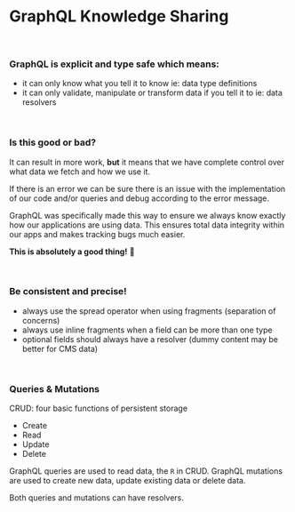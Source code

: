 # GraphQL Knowledge Sharing

<br>

### GraphQL is **explicit** and **type safe** which means:

- it can only know what you tell it to know ie: data type definitions
- it can only validate, manipulate or transform data if you tell it to ie: data resolvers

<br>

### Is this good or bad?

It can result in more work, **but** it means that we have complete control over
what data we fetch and how we use it.

If there is an error we can be sure there is an issue with the implementation of
our code and/or queries and debug according to the error message.

GraphQL was specifically made this way to ensure we always know exactly how our
applications are using data. This ensures total data integrity within our apps
and makes tracking bugs much easier.

**This is absolutely a good thing!** 🙂

<br>

### Be consistent and precise!

- always use the spread operator when using fragments (separation of concerns)
- always use inline fragments when a field can be more than one type
- optional fields should always have a resolver (dummy content may be better for CMS data)

<br>

### Queries & Mutations


CRUD: four basic functions of persistent storage
- Create
- Read
- Update
- Delete

GraphQL queries are used to read data, the `R` in CRUD.
GraphQL mutations are used to create new data, update existing data or delete data.

Both queries and mutations can have resolvers.